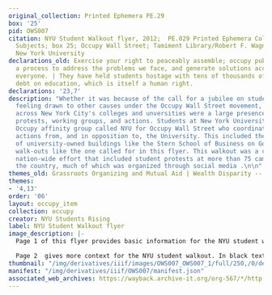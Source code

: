 ```yaml
---
original_collection: Printed Ephemera PE.29
box: '25'
pid: OWS007
citation: NYU Student Walkout flyer, 2012;  PE.029 Printed Ephemera Collection on
  Subjects; box 25; Occupy Wall Street; Tamiment Library/Robert F. Wagner Labor Archives,
  New York University
declarations_old: Exercise your right to peaceably assemble; occupy public space;  create
  a process to address the problems we face, and generate solutions accessible to
  everyone. | They have held students hostage with tens of thousands of dollars of
  debt on education, which is itself a human right.
declarations: '23,7'
description: "Whether it was because of the call for a jubilee on student debt or
  feeling drawn to other causes under the Occupy Wall Street movement, students from
  across New York City's colleges and unversities were a large presence in on-the-ground
  protests, working groups, and actions. Students at New York University formed an
  Occupy affinity group called NYU for Occupy Wall Street who coordinated student-led
  actions from, and in opposition to, the University. This included the occupation
  of university-owned buildings like the Stern School of Business on Gould Plaza and
  walk-outs like the one called for in this flyer. This walkout was a coordinated
  nation-wide effort that included student protests at more than 75 campuses across
  the country, much of which was organized through social media .\n\n"
themes_old: Grassroots Organizing and Mutual Aid | Wealth Disparity -- Student Debt
themes:
- '4,13'
order: '06'
layout: occupy_item
collection: occupy
creator: NYU Students Rising
label: NYU Student Walkout flyer
image_description: |-
  Page 1 of this flyer provides basic information for the NYU student walkout. Black text on a yellow page tells the reader to "Join NYU students, faculty and staff as we march to meet the Community/Labor March to Wall Street!" The front page of the flyer provides details including the date and time (Wednesday, October 5th at 4pm) and contact information including an email address and a hashtag. The front of the flyer includes a raised fist carrying a torch, an emblem of NYU.

  Page 2  gives more context for the NYU student walkout. In black text on a yellow page, the flyer tells NYU students and workers to join the National Student Walkout, meeting "in the middle of Washington Square Park" to "march together to City Hall, where we'll join the Community/Labor March in Solidarity with Occupy Wall Street." The flyer notes that the march is endorsed by "unions and community groups including United Federation of Teachers, SEIU 32BJ and SEIU 1100, the Transit Workers Union Local 100, Make the Road New York, New Yorkers Against Budget Cuts, and Alliance for Quality Education."
thumbnail: "/img/derivatives/iiif/images/OWS007_OWS007_1/full/250,/0/default.jpg"
manifest: "/img/derivatives/iiif/OWS007/manifest.json"
associated_web_archives: https://wayback.archive-it.org/org-567/*/http://nystudentsrising.org/
---
```

